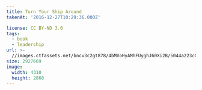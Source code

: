 ```yaml
---
title: Turn Your Ship Around
takenAt: '2016-12-27T10:29:36.000Z'

license: CC BY-ND 3.0
tags:
  - book
  - leadership
url: >-
  //images.ctfassets.net/bncv3c2gt878/4bMVoHyAMhFUyghJ60Xi2B/5044a223c0246adbfaf1d7e7a9c9b0c1/turn-your-ship-around_31067952724_o
size: 2927669
image:
  width: 4310
  height: 2868
---
```

